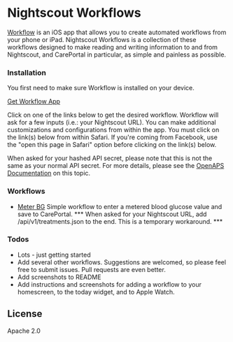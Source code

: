 # Nightscout Workflows

[Workflow] is an iOS app that allows you to create automated workflows from your phone or iPad. Nightscout Workflows is a collection of these workflows designed to make reading and writing information to and from Nightscout, and CarePortal in particular, as simple and painless as possible.

### Installation
You first need to make sure Workflow is installed on your device. 

[Get Workflow App]

Click on one of the links below to get the desired workflow. Workflow will ask for a few inputs (i.e.: your Nightscout URL). You can make additional customizations and configurations from within the app. You must click on the link(s) below from within Safari. If you're coming from Facebook, use the "open this page in Safari" option before clicking on the link(s) below. 

When asked for your hashed API secret, please note that this is not the same as your normal API secret. For more details, please see the [OpenAPS Documentation] on this topic. 

### Workflows
 - [Meter BG] Simple workflow to enter a metered blood glucose value and save to CarePortal. *** When asked for your Nightscout URL, add /api/v1/treatments.json to the end. This is a temporary workaround. ***

### Todos

 - Lots - just getting started
 - Add several other workflows. Suggestions are welcomed, so please feel free to submit issues. Pull requests are even better.
 - Add screenshots to README
 - Add instructions and screenshots for adding a workflow to your homescreen, to the today widget, and to Apple Watch. 


License
----
Apache 2.0

[Workflow]: http://workflow.is/
[Get Workflow App]: http://workflow.is/download
[Meter BG]: https://github.com/ella7/nightscout-workflows/raw/master/workflows/Meter%20BG.wflow
[OpenAPS Documentation]: http://openaps.readthedocs.io/en/latest/docs/Customize-Iterate/ifttt-integration.html#ifttt-setup-for-phones
